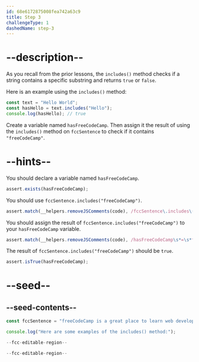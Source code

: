 ```yaml
---
id: 68e6172875008fea742a63c9
title: Step 3
challengeType: 1
dashedName: step-3
---
```


# --description--

As you recall from the prior lessons, the `includes()` method checks if a string contains a specific substring and returns `true` or `false`.

Here is an example using the `includes()` method:

```js
const text = "Hello World";
const hasHello = text.includes("Hello");
console.log(hasHello); // true
```

Create a variable named `hasFreeCodeCamp`. Then assign it the result of using the `includes()` method on `fccSentence` to check if it contains `"freeCodeCamp"`.

# --hints--

You should declare a variable named `hasFreeCodeCamp`.

```js
assert.exists(hasFreeCodeCamp);
```

You should use `fccSentence.includes("freeCodeCamp")`.

```js
assert.match(__helpers.removeJSComments(code), /fccSentence\.includes\(\s*(['"`])freeCodeCamp\1\s*\)/);
```

You should assign the result of `fccSentence.includes("freeCodeCamp")` to your `hasFreeCodeCamp` variable.

```js
assert.match(__helpers.removeJSComments(code), /hasFreeCodeCamp\s*=\s*fccSentence\.includes\(\s*(['"`])freeCodeCamp\1\s*\)/);
```

The result of `fccSentence.includes("freeCodeCamp")` should be `true`. 

```js
assert.isTrue(hasFreeCodeCamp);
```

# --seed--

## --seed-contents--

```js
const fccSentence = "freeCodeCamp is a great place to learn web development.";

console.log("Here are some examples of the includes() method:");

--fcc-editable-region--

--fcc-editable-region--
```
